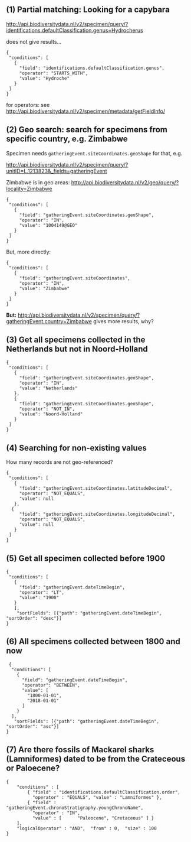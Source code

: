 ## (1) Partial matching: Looking for a capybara
http://api.biodiversitydata.nl/v2/specimen/query/?identifications.defaultClassification.genus=Hydrocherus

does not give results...

    {
     "conditions": [
       {
         "field": "identifications.defaultClassification.genus",
         "operator": "STARTS_WITH",
         "value": "Hydroche"
       }
     ]
    }

for operators: see http://api.biodiversitydata.nl/v2/specimen/metadata/getFieldInfo/

## (2) Geo search: search for specimens from specific country, e.g. Zimbabwe
Specimen needs `gatheringEvent.siteCoordinates.geoShape` for that, e.g. 

http://api.biodiversitydata.nl/v2/specimen/query/?unitID=L.1213823&_fields=gatheringEvent

Zimbabwe is in geo areas: 
http://api.biodiversitydata.nl/v2/geo/query/?locality=Zimbabwe


    {
     "conditions": [
       {
         "field": "gatheringEvent.siteCoordinates.geoShape",
         "operator": "IN",
         "value": "1004149@GEO"
       }
     ]
    }

But, more directly:

    {
     "conditions": [
       {
         "field": "gatheringEvent.siteCoordinates",
         "operator": "IN",
         "value": "Zimbabwe"
       }
     ]
    }

**But:** 
http://api.biodiversitydata.nl/v2/specimen/query/?gatheringEvent.country=Zimbabwe
gives more results, why?

## (3) Get all specimens collected in the Netherlands but not in Noord-Holland

    {
     "conditions": [
       {
         "field": "gatheringEvent.siteCoordinates.geoShape",
         "operator": "IN",
         "value": "Netherlands"
       },
       {
         "field": "gatheringEvent.siteCoordinates.geoShape",
         "operator": "NOT_IN",
         "value": "Noord-Holland"
       }
     ]
    }

## (4) Searching for non-existing values
How many records are not geo-referenced?

    {
     "conditions": [
       {
         "field": "gatheringEvent.siteCoordinates.latitudeDecimal",
         "operator": "NOT_EQUALS",
         "value": null
       },
      {
         "field": "gatheringEvent.siteCoordinates.longitudeDecimal",
         "operator": "NOT_EQUALS",
         "value": null
       }
     ]
    }

## (5) Get all specimen collected before 1900
    
    {
     "conditions": [
       {
         "field": "gatheringEvent.dateTimeBegin",
         "operator": "LT",
         "value": "1900"
       }
       ],
        "sortFields": [{"path": "gatheringEvent.dateTimeBegin", "sortOrder": "desc"}]
    }

## (6) All specimens collected between 1800 and now

     {
      "conditions": [
        {
          "field": "gatheringEvent.dateTimeBegin",
          "operator": "BETWEEN",
          "value": [
            "1800-01-01",
            "2018-01-01"
          ]
        }
      ],
       "sortFields": [{"path": "gatheringEvent.dateTimeBegin", "sortOrder": "asc"}]
    }

## (7) Are there fossils of Mackarel sharks (Lamniformes) dated to be from the Crateceous or Paloecene?

    {  
	    "conditions" : [    
		    { "field" : "identifications.defaultClassification.order", 
		      "operator" : "EQUALS", "value" : "Lamniformes" },    
		    { "field" : "gatheringEvent.chronoStratigraphy.youngChronoName", 
		      "operator" : "IN", 
		      "value" : [      "Paleocene", "Cretaceous" ] }  
	    ],  
	    "logicalOperator" : "AND",  "from" : 0,  "size" : 100
    }

